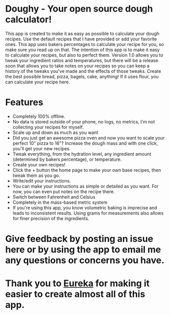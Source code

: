 # Doughy - Your open source dough calculator!

This app is created to make it as easy as possible to calculate your dough recipes. Use the default recipes that I have provided or add your favorite ones. This app uses bakers percentages to calculate your recipe for you, so make sure you read up on that. The intention of this app is to make it easy to calculate your recipes, but also to perfect them. Version 1.0 allows you to tweak your ingredient ratios and temperatures, but there will be a release soon that allows you to take notes on your recipes so you can keep a history of the tweaks you've made and the effects of those tweaks. Create the best possible bread, pizza, bagels, cake, anything! If it uses flour, you can calculate your recipe here.

# Features
- Completely 100% offline.
 - No data is stored outside of your phone, no logs, no metrics, I'm not collecting your recipes for myself.
- Scale up and down as much as you want
 - Did you just get an awesome pizza oven and now you want to scale your perfect 10" pizza to 16"? Increase the dough mass and with one click, you'll get your new recipes.
- Tweak everything, from the hydration level, any ingredient amount (determined by bakers percentage), or temperature.
- Create your own recipes!
 - Click the + button the home page to make your own base recipes, then tweak them as you go.
- Write/edit your instructions.
 - You can make your instructions as simple or detailed as you want. For now, you can even put notes on the recipe there.
- Switch between Fahrenheit and Celsius
- Completely in the mass-based metric system
 - If you're using this app, you know volumetric baking is imprecise and leads to inconsistent results. Using grams for measurements also allows for finer precision of the ingredients.

# Give feedback by posting an issue here or by using the app to email me any questions or concerns you have.

# Thank you to [Eureka](https://github.com/xmartlabs/Eureka/) for making it easier to create almost all of this app.
